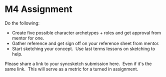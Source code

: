 # M4 Assignment 

<p>Do the following:</p>
<ul>
<li>Create five possible character archetypes + roles and get approval from mentor for one.</li>
<li>Gather reference and get sign off on your reference sheet from mentor.</li>
<li>Start sketching your concept.&nbsp; Use last terms lessons on sketching to help.</li>
</ul>
<p><span>Please share a link to your syncsketch submission here.&nbsp; Even if it's the same link.&nbsp; This will serve as a metric for a turned in assignment.</span></p>